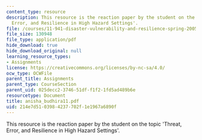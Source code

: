 ```yaml
---
content_type: resource
description: This resource is the reaction paper by the student on the topic 'Threat,
  Error, and Resilience in High Hazard Settings'.
file: /courses/11-941-disaster-vulnerability-and-resilience-spring-2005/214e7d5103984237702f1e1967a6890f_anisha_budhira11.pdf
file_size: 130948
file_type: application/pdf
hide_download: true
hide_download_original: null
learning_resource_types:
- Assignments
license: https://creativecommons.org/licenses/by-nc-sa/4.0/
ocw_type: OCWFile
parent_title: Assignments
parent_type: CourseSection
parent_uid: 025decc2-3746-51df-f1f2-1fd5ad489b6e
resourcetype: Document
title: anisha_budhira11.pdf
uid: 214e7d51-0398-4237-702f-1e1967a6890f
---
```

This resource is the reaction paper by the student on the topic 'Threat, Error, and Resilience in High Hazard Settings'.